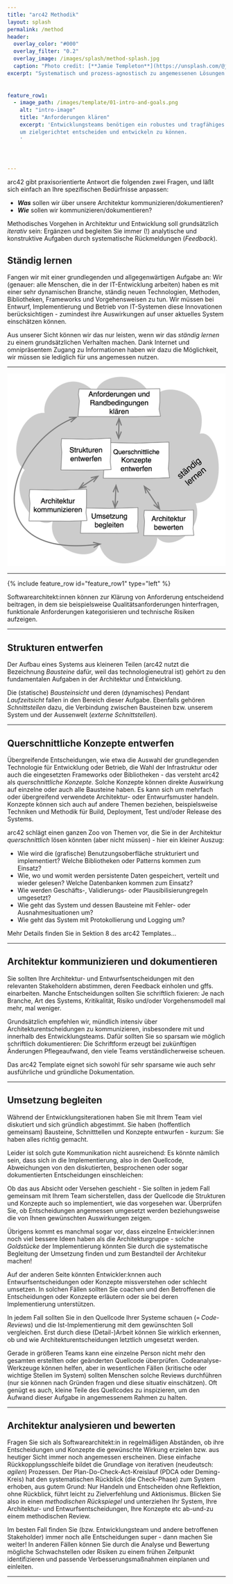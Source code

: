 ```yaml
---
title: "arc42 Methodik"
layout: splash
permalink: /method
header:
  overlay_color: "#000"
  overlay_filter: "0.2"
  overlay_image: /images/splash/method-splash.jpg
  caption: "Photo credit: [**Jamie Templeton**](https://unsplash.com/@jamietempleton)"
excerpt: "Systematisch und prozess-agnostisch zu angemessenen Lösungen."


feature_row1:
  - image_path: /images/template/01-intro-and-goals.png
    alt: "intro-image"
    title: "Anforderungen klären"
    excerpt: 'Entwicklungsteams benötigen ein robustes und tragfähiges Fundament von Zielen, Anforderungen und Randbedingungen,
    um zielgerichtet entscheiden und entwickeln zu können.
    '
    


---
```


arc42 gibt praxisorientierte Antwort die folgenden zwei Fragen, und läßt sich einfach an Ihre spezifischen Bedürfnisse anpassen:

* **_Was_** sollen wir über unsere Architektur kommunizieren/dokumentieren?
* **_Wie_** sollen wir kommunizieren/dokumentieren?

Methodisches Vorgehen in Architektur und Entwicklung soll grundsätzlich _iterativ_ sein: Ergänzen und begleiten Sie immer (!) analytische und konstruktive Aufgaben durch systematische Rückmeldungen (_Feedback_).


## Ständig lernen

Fangen wir mit einer grundlegenden und allgegenwärtigen Aufgabe an:
Wir (genauer: alle Menschen, die in der IT-Entwicklung arbeiten) haben es mit einer sehr dynamischen Branche, ständig neuen Technologien, Methoden, Bibliotheken, Frameworks und Vorgehensweisen zu tun.
Wir müssen bei Entwurf, Implementierung und Betrieb von IT-Systemen diese Innovationen berücksichtigen - zumindest ihre Auswirkungen auf unser aktuelles System einschätzen können.

Aus unserer Sicht können wir das nur leisten, wenn wir das _ständig lernen_ zu einem grundsätzlichen Verhalten machen.
Dank Internet und omnipräsentem Zugang zu Informationen haben wir dazu die Möglichkeit, wir müssen sie lediglich für uns angemessen nutzen.

<hr>

![](/images/method/arc42-prozess-2021-mit-lernen.png)


<hr>

{% include feature_row id="feature_row1" type="left" %}

Softwarearchitekt:innen können zur Klärung von Anforderung entscheidend beitragen, in dem sie beispielsweise Qualitätsanforderungen hinterfragen, funktionale Anforderungen kategorisieren und technische Risiken aufzeigen.

<hr>

## Strukturen entwerfen

Der Aufbau eines Systems aus kleineren Teilen (arc42 nutzt die Bezeichnung _Bausteine_ dafür, weil das technologieneutral ist) gehört zu den fundamentalen Aufgaben in der Architektur und Entwicklung.

Die (statische) _Bausteinsicht_ und deren (dynamisches) Pendant _Laufzeitsicht_ fallen in den Bereich dieser Aufgabe.
Ebenfalls gehören _Schnittstellen_ dazu, die Verbindung zwischen Bausteinen bzw. unserem System und der Aussenwelt (_externe Schnittstellen_).

<hr>

## Querschnittliche Konzepte entwerfen

Übergreifende Entscheidungen, wie etwa die Auswahl der grundlegenden Technologie für Entwicklung oder Betrieb, die Wahl der Infrastruktur oder auch die eingesetzten Frameworks oder Bibliotheken - das versteht arc42 als _querschnittliche Konzepte_. 
Solche Konzepte können direkte Auswirkung auf einzelne oder auch alle Bausteine haben.
Es kann sich um mehrfach oder übergreifend verwendete Architektur- oder Entwurfsmuster handeln.
Konzepte können sich auch auf andere Themen beziehen, beispielsweise Techniken und Methodik für Build, Deployment, Test und/oder Release des Systems.

arc42 schlägt einen ganzen Zoo von Themen vor, die Sie in der Architektur _querschnittlich_ lösen könnten (aber nicht müssen) - hier ein kleiner Auszug:

* Wie wird die (grafische) Benutzungsoberfläche strukturiert und implementiert? Welche Bibliotheken oder Patterns kommen zum Einsatz?
* Wie, wo und womit werden persistente Daten gespeichert, verteilt und wieder gelesen? Welche Datenbanken kommen zum Einsatz?
* Wie werden Geschäfts-, Validierungs- oder Plausibilisierungregeln umgesetzt?
* Wie geht das System und dessen Bausteine mit Fehler- oder Ausnahmesituationen um?
* Wie geht das System mit Protokollierung und Logging um?

Mehr Details finden Sie in Sektion 8 des arc42 Templates...

<hr>

## Architektur kommunizieren und dokumentieren

Sie sollten Ihre Architektur- und Entwurfsentscheidungen mit den relevanten Stakeholdern abstimmen, deren Feedback einholen und gffs. einarbeiten.
Manche Entscheidungen sollten Sie schriftlich fixieren:
Je nach Branche, Art des Systems, Kritikalität, Risiko und/oder Vorgehensmodell mal mehr, mal weniger.

Grundsätzlich empfehlen wir, mündlich intensiv über Architekturentscheidungen zu kommunizieren, insbesondere mit und innerhalb des Entwicklungsteams.
Dafür sollten Sie so sparsam wie möglich schriftlich dokumentieren:
Die Schriftform erzeugt bei zukünftigen Änderungen Pflegeaufwand, den viele Teams verständlicherweise scheuen.

Das arc42 Template eignet sich sowohl für sehr sparsame wie auch sehr ausführliche und gründliche Dokumentation.
<hr>

## Umsetzung begleiten

Während der Entwicklungsiterationen haben Sie mit Ihrem Team viel diskutiert und sich gründlich abgestimmt. 
Sie haben (hoffentlich gemeinsam) Bausteine, Schnitttellen und Konzepte entwurfen - kurzum:
Sie haben alles richtig gemacht.

Leider ist solch gute Kommunikation nicht ausreichend: 
Es könnte nämlich sein, dass sich in die Implementierung, also in den Quellcode, Abweichungen von den diskutierten, besprochenen oder sogar dokumentierten Entscheidungen einschleichen:

Ob das aus Absicht oder Versehen geschieht - Sie sollten in jedem Fall gemeinsam mit Ihrem Team sicherstellen, dass der Quellcode die Strukturen und Konzepte auch so implementiert, wie das vorgesehen war.
Überprüfen Sie, ob Entscheidungen angemessen umgesetzt werden beziehungsweise die von Ihnen gewünschten Auswirkungen zeigen. 

Übrigens kommt es manchmal sogar vor, dass einzelne Entwickler:innen noch viel bessere Ideen haben als die Architekturgruppe - solche _Goldstücke_ der Implementierung könnten Sie durch die systematische Begleitung der Umsetzung finden und zum Bestandteil der Architekur machen!

Auf der anderen Seite könnten Entwickler:knnen auch Entwurfsentscheidungen oder Konzepte missverstehen oder schlecht umsetzen. 
In solchen Fällen sollten Sie coachen und den Betroffenen die Entscheidungen oder Konzepte erläutern oder sie bei deren Implementierung unterstützen.

In jedem Fall sollten Sie in den Quellcode Ihrer Systeme schauen (= _Code-Reviews_) und die Ist-Implementierung mit dem gewünschten Soll vergleichen. 
Erst durch diese (Detail-)Arbeit können Sie wirklich erkennen, ob und wie Architekturentscheidungen letztlich umgesetzt werden. 

Gerade in größeren Teams kann eine einzelne Person nicht mehr den gesamten erstellten oder geänderten Quellcode überprüfen. 
Codeanalyse-Werkzeuge können helfen, aber in wesentlichen Fällen (kritische oder wichtige Stellen im System) sollten Menschen solche Reviews durchführen (nur sie können nach Gründen fragen und diese situativ einschätzen).
Oft genügt es auch, kleine Teile des Quellcodes zu inspizieren, um den Aufwand dieser Aufgabe in angemessenem Rahmen zu halten.

<hr>

## Architektur analysieren und bewerten

Fragen Sie sich als Softwarearchitekt:in in regelmäßigen Abständen, ob ihre Entscheidungen und Konzepte die gewünschte Wirkung erzielen bzw. aus heutiger Sicht immer noch angemessen erscheinen. 
Diese einfache Rückkopplungsschleife bildet die Grundlage von iterativen (neudeutsch: _agilen_) Prozessen. 
Der Plan-Do-Check-Act-Kreislauf (PDCA oder Deming-Kreis) hat den systematischen Rückblick (die Check-Phase) zum System erhoben, aus gutem Grund: 
Nur Handeln und Entscheiden ohne Reflektion, ohne Rückblick, führt leicht zu Zielverfehlung und Aktionismus. 
Blicken Sie also in einen _methodischen Rückspiegel_ und unterziehen Ihr System, Ihre Architektur- und Entwurfsentscheidungen, Ihre Konzepte etc ab-und-zu einem methodischen Review.

Im besten Fall finden Sie (bzw. Entwicklungsteam und andere betroffenen Stakeholder) immer noch alle Entscheidungen super - dann machen Sie weiter!
In anderen Fällen können Sie durch die Analyse und Bewertung mögliche Schwachstellen oder Risiken zu einem frühen Zeitpunkt identifizieren und passende Verbesserungsmaßnahmen einplanen und einleiten.

<hr>



